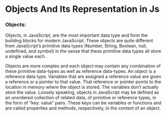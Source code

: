# Objects And Its Representation in Js

### Objects:
Objects, in JavaScript, are the most important data type and form the building blocks for modern JavaScript. These objects are quite different from JavaScript’s primitive data types (Number, String, Boolean, null, undefined, and symbol) in the sense that these primitive data types all store a single value each .

Objects are more complex and each object may contain any combination of these primitive data-types as well as reference data-types.
An object is a reference data type. Variables that are assigned a reference value are given a reference or a pointer to that value. That reference or pointer points to the location in memory where the object is stored. The variables don’t actually store the value.
Loosely speaking, objects in JavaScript may be defined as an unordered collection of related data, of primitive or reference types, in the form of “key: value” pairs. These keys can be variables or functions and are called properties and methods, respectively, in the context of an object.